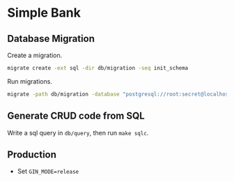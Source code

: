 # Simple Bank

## Database Migration

Create a migration.

```sh
migrate create -ext sql -dir db/migration -seq init_schema
```

Run migrations.

```sh
migrate -path db/migration -database "postgresql://root:secret@localhost:5432/simple_bank?sslmode=disable" -verbose up
```

## Generate CRUD code from SQL

Write a sql query in `db/query`, then run `make sqlc`.

## Production

- Set `GIN_MODE=release`
